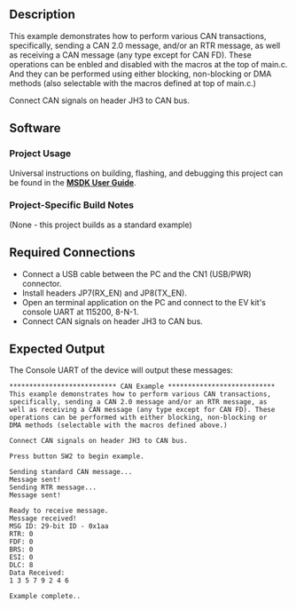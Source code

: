 ## Description

This example demonstrates how to perform various CAN transactions, specifically, sending a CAN 2.0 message, and/or an RTR message, as well as receiving a CAN message (any type except for CAN FD). These operations can be enbled and disabled with the macros at the top of main.c. And they can be performed using either blocking, non-blocking or DMA methods (also selectable with the macros defined at top of main.c.)

Connect CAN signals on header JH3 to CAN bus.


## Software

### Project Usage

Universal instructions on building, flashing, and debugging this project can be found in the **[MSDK User Guide](https://analog-devices-msdk.github.io/msdk/USERGUIDE/)**.

### Project-Specific Build Notes

(None - this project builds as a standard example)

## Required Connections
-   Connect a USB cable between the PC and the CN1 (USB/PWR) connector.
-   Install headers JP7(RX\_EN) and JP8(TX\_EN).
-   Open an terminal application on the PC and connect to the EV kit's console UART at 115200, 8-N-1.
-   Connect CAN signals on header JH3 to CAN bus.

## Expected Output

The Console UART of the device will output these messages:

```
*************************** CAN Example ***************************
This example demonstrates how to perform various CAN transactions,
specifically, sending a CAN 2.0 message and/or an RTR message, as
well as receiving a CAN message (any type except for CAN FD). These
operations can be performed with either blocking, non-blocking or
DMA methods (selectable with the macros defined above.)

Connect CAN signals on header JH3 to CAN bus.

Press button SW2 to begin example.

Sending standard CAN message...
Message sent!
Sending RTR message...
Message sent!

Ready to receive message.
Message received!
MSG ID: 29-bit ID - 0x1aa
RTR: 0
FDF: 0
BRS: 0
ESI: 0
DLC: 8
Data Received:
1 3 5 7 9 2 4 6

Example complete..
```
